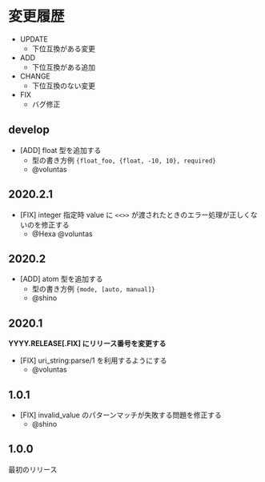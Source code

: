 # 変更履歴

- UPDATE
    - 下位互換がある変更
- ADD
    - 下位互換がある追加
- CHANGE
    - 下位互換のない変更
- FIX
    - バグ修正


## develop

- [ADD] float 型を追加する
    - 型の書き方例 `{float_foo, {float, -10, 10}, required}`
    - @voluntas

## 2020.2.1

- [FIX] integer 指定時 value に `<<>>`  が渡されたときのエラー処理が正しくないのを修正する
    - @Hexa @voluntas

## 2020.2

- [ADD] atom 型を追加する
    - 型の書き方例 `{mode, [auto, manual]}`
    - @shino

## 2020.1

**YYYY.RELEASE[.FIX] にリリース番号を変更する**

- [FIX] uri_string:parse/1 を利用するようにする
    - @voluntas

## 1.0.1

- [FIX] invalid_value のパターンマッチが失敗する問題を修正する
    - @shino

## 1.0.0

最初のリリース
